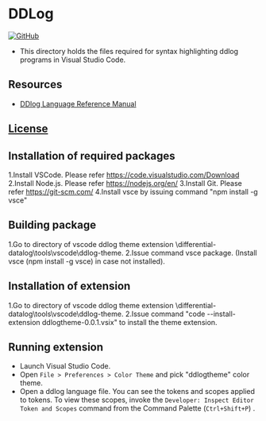 # DDLog 
[![GitHub](https://github.com/vmware/differential-datalog)](https://github.com/vmware/differential-datalog)
* This directory holds the files required for syntax highlighting ddlog programs in Visual Studio Code.

## Resources
- [DDlog Language Reference Manual](https://github.com/vmware/differential-datalog/blob/master/doc/language_reference/language_reference.md)

## [License](https://github.com/vmware/differential-datalog/blob/master/LICENSE)

## Installation of required packages
1.Install VSCode. Please refer https://code.visualstudio.com/Download
2.Install Node.js. Please refer https://nodejs.org/en/
3.Install Git. Please refer https://git-scm.com/
4.Install vsce by issuing command "npm install -g vsce"

## Building package
1.Go to directory of vscode ddlog theme extension <path of code directory>\differential-datalog\tools\vscode\ddlog-theme.
2.Issue command vsce package. (Install vsce (npm install -g vsce) in case not installed).

## Installation of extension
1.Go to directory of vscode ddlog theme extension <path of code directory>\differential-datalog\tools\vscode\ddlog-theme.
2.Issue command "code --install-extension ddlogtheme-0.0.1.vsix" to install the theme extension.

## Running extension

* Launch Visual Studio Code.
* Open `File > Preferences > Color Theme` and pick "ddlogtheme" color theme.
* Open a ddlog language file. You can see the tokens and scopes applied to tokens.
 To view these scopes, invoke the `Developer: Inspect Editor Token and Scopes` command from the Command Palette (`Ctrl+Shift+P`) .

